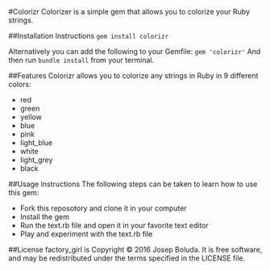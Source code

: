 #Colorizr
Colorizer is a simple gem that allows you to colorize your Ruby strings.

##Installation Instructions
`gem install colorizr`

Alternatively you can add the following to your Gemfile:
`gem 'colorizr'`
And then run `bundle install` from your terminal.

##Features
Colorizr allows you to colorize any strings in Ruby in 9 different colors:
* red
* green
* yellow
* blue
* pink
* light_blue
* white
* light_grey
* black

##Usage Instructions
The following steps can be taken to learn how to use this gem:
- Fork this reposotory and clone it in your computer
- Install the gem
- Run the text.rb file and open it in your favorite text editor
- Play and experiment with the text.rb file

##License
factory_girl is Copyright © 2016 Josep Boluda. It is free software, and may be redistributed under the terms specified in the LICENSE file.
